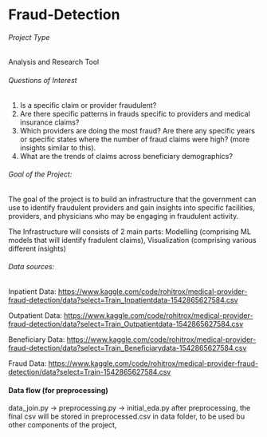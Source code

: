 # Fraud-Detection

###### Project Type
Analysis and Research Tool

###### Questions of Interest
1. Is a specific claim or provider fraudulent?
2. Are there specific patterns in frauds specific to providers and medical insurance claims? 
3. Which providers are doing the most fraud? Are there any specific years or specific states where the number of fraud claims were high? (more insights similar to this).
4. What are the trends of claims across beneficiary demographics?

###### Goal of the Project:
The goal of the project is to build an infrastructure that the government can use to identify fraudulent providers and gain insights into specific facilities, providers, and physicians who may be engaging in fraudulent activity.

The Infrastructure will consists of 2 main parts: Modelling (comprising ML models that will identify fradulent claims), Visualization (comprising various different insights)

###### Data sources:
Inpatient Data: https://www.kaggle.com/code/rohitrox/medical-provider-fraud-detection/data?select=Train_Inpatientdata-1542865627584.csv

Outpatient Data: https://www.kaggle.com/code/rohitrox/medical-provider-fraud-detection/data?select=Train_Outpatientdata-1542865627584.csv

Beneficiary Data: https://www.kaggle.com/code/rohitrox/medical-provider-fraud-detection/data?select=Train_Beneficiarydata-1542865627584.csv

Fraud Data: https://www.kaggle.com/code/rohitrox/medical-provider-fraud-detection/data?select=Train-1542865627584.csv



#### Data flow (for preprocessing)
data_join.py -> preprocessing.py -> initial_eda.py
after preprocessing, the final csv will be stored in preprocessed.csv in data folder, to be used bu other components of the project,

